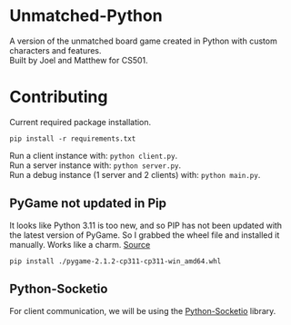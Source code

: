 # Unmatched-Python
A version of the unmatched board game created in Python with custom characters and features.  
Built by Joel and Matthew for CS501.

# Contributing
Current required package installation.
```shell
pip install -r requirements.txt
```
Run a client instance with: `python client.py`.  
Run a server instance with: `python server.py`.  
Run a debug instance (1 server and 2 clients) with: `python main.py`.  


## PyGame not updated in Pip
It looks like Python 3.11 is too new, and so PIP has not been updated with the latest version of PyGame. So I grabbed the wheel file and installed it manually. Works like a charm. [Source](https://stackoverflow.com/a/69353414)  
```shell
pip install ./pygame-2.1.2-cp311-cp311-win_amd64.whl
```

## Python-Socketio
For client communication, we will be using the [Python-Socketio](https://python-socketio.readthedocs.io/en/latest/index.html) library.
